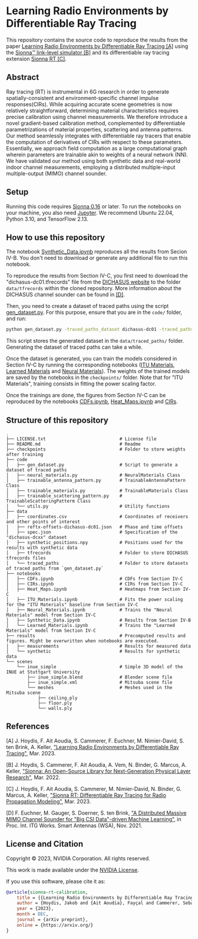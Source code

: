 # Learning Radio Environments by Differentiable Ray Tracing

This repository contains the source code to reproduce the results from the paper [Learning Radio Environments by Differentiable Ray Tracing [A]](https://arxiv.org/abs/2311.18558)
using the [Sionna&trade; link-level simulator [B]](https://nvlabs.github.io/sionna/) and its differentiable ray tracing extension [Sionna RT [C]](https://arxiv.org/abs/2303.11103).

## Abstract
Ray tracing (RT) is instrumental in 6G research in order to generate spatially-consistent and environment-specific channel impulse responses(CIRs). While acquiring accurate scene geometries is now relatively straightforward, determining material characteristics requires precise calibration using channel measurements. We therefore introduce a novel gradient-based calibration method, complemented by differentiable parametrizations of material properties, scattering and antenna patterns. Our method seamlessly integrates with differentiable ray tracers that enable the computation of derivatives of CIRs with respect to these parameters. Essentially, we approach field computation as a large computational graph wherein parameters are trainable akin to weights of a neural network (NN). We have validated our method using both synthetic data and real-world indoor channel measurements, employing a distributed multiple-input multiple-output (MIMO) channel sounder.

## Setup
Running this code requires [Sionna 0.16](https://nvlabs.github.io/sionna/) or later.
To run the notebooks on your machine, you also need [Jupyter](https://jupyter.org).
We recommend Ubuntu 22.04, Python 3.10, and TensorFlow 2.13.

## How to use this repository

The notebook [Synthetic_Data.ipynb](notebooks/Synthetic_Data.ipynb) reproduces all the results from Secion IV-B.
You don't need to download or generate any additional file to run this notebook.

To reproduce the results from Section IV-C, you first need to download the "dichasus-dc01.tfrecords" file from the [DICHASUS website](https://dichasus.inue.uni-stuttgart.de/datasets/data/dichasus-dcxx/) to the folder `data/tfrecords` within the cloned repository. More information about the DICHASUS channel sounder can be found in [[D]](https://arxiv.org/abs/2206.15302).

Then, you need to create a dataset of traced paths using the script [gen_dataset.py](code/gen_dataset.py).
For this purpose, ensure that you are in the `code/` folder, and run:

```bash
python gen_dataset.py -traced_paths_dataset dichasus-dc01 -traced_paths_dataset_size 10000
```
This script stores the generated dataset in the `data/traced_paths/` folder.
Generating the dataset of traced paths can take a while.

Once the dataset is generated, you can train the models considered in Section IV-C by running the corresponding notebooks ([ITU Materials](notebooks/ITU_Materials.ipynb), [Learned Materials](notebooks/Learned_Materials.ipynb) and [Neural Materials](notebooks/Neural_Materials.ipynb)).
The weights of the trained models are saved by the notebooks in the `checkpoints/` folder.
Note that for "ITU Materials", training consists in fitting the power scaling factor.

Once the trainings are done, the figures from Section IV-C can be reproduced by the notebooks [CDFs.ipynb](notebooks/CDFs.ipynb), [Heat_Maps.ipynb](notebooks/Heat_Maps.ipynb) and [CIRs](notebooks/CIRs.ipynb).

## Structure of this repository
    .
    ├── LICENSE.txt                            # License file
    ├── README.md                              # Readme
    ├── checkpoints                            # Folder to store weights after training
    ├── code
    │   ├── gen_dataset.py                     # Script to generate a dataset of traced paths
    │   ├── neural_materials.py                # NeuralMaterials Class
    │   ├── trainable_antenna_pattern.py       # TrainableAntennaPattern Class
    │   ├── trainable_materials.py             # TrainableMaterials Class
    │   ├── trainable_scattering_pattern.py    # TrainableScatteringPatterm Class
    │   └── utils.py                           # Utility functions
    ├── data
    │   ├── coordinates.csv                    # Coordinates of receivers and other points of interest
    │   ├── reftx-offsets-dichasus-dc01.json   # Phase and time offsets
    │   ├── spec.json                          # Specification of the "dichasus-dcxx" dataset
    │   ├── synthetic_positions.npy            # Positions used for the results with synthetic data
    │   ├── tfrecords                          # Folder to store DICHASUS tfrecords files
    │   └── traced_paths                       # Folder to store datasets of traced paths from `gen_dataset.py`
    ├── notebooks
    │   ├── CDFs.ipynb                         # CDFs from Section IV-C
    │   ├── CIRs.ipynb                         # CIRs from Section IV-C
    │   ├── Heat_Maps.ipynb                    # Heatmaps from Section IV-C
    │   ├── ITU_Materials.ipynb                # Fits the power scaling for the "ITU Materials" baseline from Section IV-C
    │   ├── Neural_Materials.ipynb             # Trains the "Neural Materials" model from Section IV-C
    │   ├── Synthetic_Data.ipynb               # Results from Section IV-B
    │   └── Learned_Materials.ipynb            # Trains the "Learned Materials" model from Section IV-C
    ├── results                                # Precomputed results and figures. Might be overwritten when notebooks are executed.
    │   ├── measurements                       # Results for measured data
    │   └── synthetic                          # Results for synthetic data
    └── scenes
        └── inue_simple                        # Simple 3D model of the INUE at Stuttgart University
            ├── inue_simple.blend              # Blender scene file
            ├── inue_simple.xml                # Mitsuba scene file
            └── meshes                         # Meshes used in the Mitsuba scene
                ├── ceiling.ply
                ├── floor.ply
                └── walls.ply

## References

[A] J. Hoydis, F. Ait Aoudia, S. Cammerer, F. Euchner, M. Nimier-David, S. ten Brink, A. Keller, ["Learning Radio Environments by Differentiable Ray Tracing"](https://arxiv.org/abs/2311.18558), Mar. 2023.

[B] J. Hoydis, S. Cammerer, F. Ait Aoudia, A. Vem, N. Binder, G. Marcus, A. Keller, ["Sionna: An Open-Source Library for Next-Generation Physical Layer Research"](https://arxiv.org/abs/2203.11854), Mar. 2022.

[C] J. Hoydis, F. Ait Aoudia, S. Cammerer, M. Nimier-David, N. Binder, G. Marcus, A. Keller, ["Sionna RT: Differentiable Ray Tracing for Radio Propagation Modeling"](https://arxiv.org/abs/2303.11103), Mar. 2023.

[D] F. Euchner,  M. Gauger, S. Doerner, S. ten Brink, ["A Distributed Massive MIMO Channel Sounder for "Big CSI Data"-driven Machine Learning"](https://arxiv.org/abs/2206.15302),
in Proc. Int. ITG Works. Smart Antennas (WSA), Nov. 2021.

## License and Citation

Copyright &copy; 2023, NVIDIA Corporation. All rights reserved.

This work is made available under the [NVIDIA License](LICENSE.txt).

If you use this software, please cite it as:
```bibtex
@article{sionna-rt-calibration,
    title = {{Learning Radio Environments by Differentiable Ray Tracing}},
    author = {Hoydis, Jakob and {Ait Aoudia}, Fayçal and Cammerer, Sebastian and Euchner, Florian, and Nimier-David, Merlin and ten Brink, Stephan, and Keller, Alexander},
    year = {2023},
    month = DEC,
    journal = {arXiv preprint},
    online = {https://arxiv.org/}
}
```
